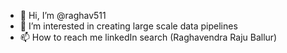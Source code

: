 - 👋 Hi, I’m @raghav511
- 👀 I’m interested in creating large scale data pipelines
- 📫 How to reach me linkedIn search (Raghavendra Raju Ballur)

<!---
raghav511/raghav511 is a ✨ special ✨ repository because its `README.md` (this file) appears on your GitHub profile.
You can click the Preview link to take a look at your changes.
--->
